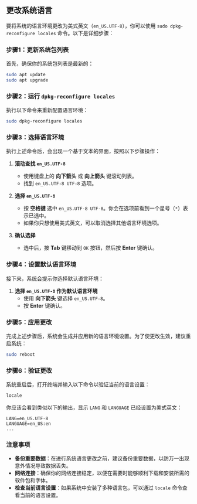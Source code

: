 ## 更改系统语言
要将系统的语言环境更改为美式英文（`en_US.UTF-8`），你可以使用 `sudo dpkg-reconfigure locales` 命令。以下是详细步骤：

### 步骤1：更新系统包列表

首先，确保你的系统包列表是最新的：

```bash
sudo apt update
sudo apt upgrade
```

### 步骤2：运行 `dpkg-reconfigure locales`

执行以下命令来重新配置语言环境：

```bash
sudo dpkg-reconfigure locales
```

### 步骤3：选择语言环境

执行上述命令后，会出现一个基于文本的界面，按照以下步骤操作：

1. **滚动查找 `en_US.UTF-8`**
   - 使用键盘上的 **向下箭头** 或 **向上箭头** 键滚动列表。
   - 找到 `en_US.UTF-8 UTF-8` 选项。

2. **选择 `en_US.UTF-8`**
   - 按 **空格键** 选中 `en_US.UTF-8 UTF-8`。你会在选项前看到一个星号（`*`）表示已选中。
   - 如果你只想使用美式英文，可以取消选择其他语言环境选项。

3. **确认选择**
   - 选中后，按 **Tab** 键移动到 `OK` 按钮，然后按 **Enter** 键确认。

### 步骤4：设置默认语言环境

接下来，系统会提示你选择默认语言环境：

1. **选择 `en_US.UTF-8` 作为默认语言环境**
   - 使用 **向下箭头** 键选择 `en_US.UTF-8`。
   - 按 **Enter** 键确认。

### 步骤5：应用更改

完成上述步骤后，系统会生成并应用新的语言环境设置。为了使更改生效，建议重启系统：

```bash
sudo reboot
```

### 步骤6：验证更改

系统重启后，打开终端并输入以下命令以验证当前的语言设置：

```bash
locale
```

你应该会看到类似以下的输出，显示 `LANG` 和 `LANGUAGE` 已经设置为美式英文：

```
LANG=en_US.UTF-8
LANGUAGE=en_US:en
...
```

### 注意事项

- **备份重要数据**：在进行系统语言更改之前，建议备份重要数据，以防万一出现意外情况导致数据丢失。
- **网络连接**：确保你的网络连接稳定，以便在需要时能够顺利下载和安装所需的软件包和字体。
- **检查当前语言设置**：如果系统中安装了多种语言包，可以通过 `locale` 命令查看当前的语言设置。



